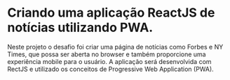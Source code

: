 # Criando uma aplicação ReactJS de notícias utilizando PWA.

  Neste projeto o desafio foi criar uma página de notícias como Forbes e NY Times,
  que possa ser aberta no browser e também proporcione uma experiência mobile para o usuário.
  A aplicação será desenvolvida com RectJS e utilizado os conceitos de Progressive Web Application (PWA).
 
 
